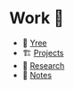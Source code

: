 # Work 🌱

- 🌳 [Yree](https://yree.io)
- 🏗️ [Projects](projects)
- 🔬 [Research](research)
- 📝 [Notes](notes)
